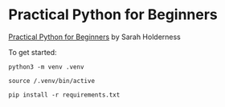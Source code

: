 # Practical Python for Beginners

[Practical Python for Beginners](https://app.pluralsight.com/library/courses/practical-python-beginners)
by Sarah Holderness


To get started:

`python3 -m venv .venv`

`source /.venv/bin/active`

`pip install -r requirements.txt`